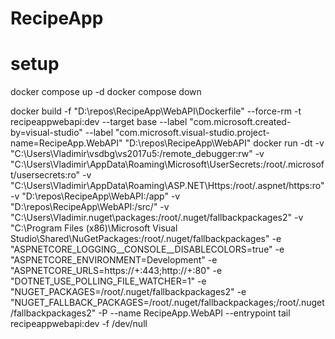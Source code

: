 # RecipeApp

# setup

docker compose up -d
docker compose down



docker build -f "D:\repos\RecipeApp\WebAPI\Dockerfile" --force-rm -t recipeappwebapi:dev --target base  --label "com.microsoft.created-by=visual-studio" --label "com.microsoft.visual-studio.project-name=RecipeApp.WebAPI" "D:\repos\RecipeApp\WebAPI"
docker run -dt -v "C:\Users\Vladimir\vsdbg\vs2017u5:/remote_debugger:rw" -v "C:\Users\Vladimir\AppData\Roaming\Microsoft\UserSecrets:/root/.microsoft/usersecrets:ro" -v "C:\Users\Vladimir\AppData\Roaming\ASP.NET\Https:/root/.aspnet/https:ro" -v "D:\repos\RecipeApp\WebAPI:/app" -v "D:\repos\RecipeApp\WebAPI:/src/" -v "C:\Users\Vladimir\.nuget\packages\:/root/.nuget/fallbackpackages2" -v "C:\Program Files (x86)\Microsoft Visual Studio\Shared\NuGetPackages:/root/.nuget/fallbackpackages" -e "ASPNETCORE_LOGGING__CONSOLE__DISABLECOLORS=true" -e "ASPNETCORE_ENVIRONMENT=Development" -e "ASPNETCORE_URLS=https://+:443;http://+:80" -e "DOTNET_USE_POLLING_FILE_WATCHER=1" -e "NUGET_PACKAGES=/root/.nuget/fallbackpackages2" -e "NUGET_FALLBACK_PACKAGES=/root/.nuget/fallbackpackages;/root/.nuget/fallbackpackages2" -P --name RecipeApp.WebAPI --entrypoint tail recipeappwebapi:dev -f /dev/null